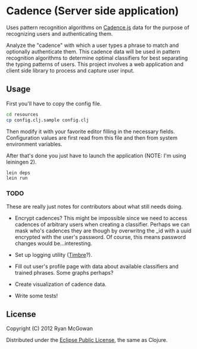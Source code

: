 # Cadence (Server side application)

Uses pattern recognition algorithms on
[Cadence.js](https://github.com/RyanMcG/Cadence-js)
data for the purpose of recognizing users and authenticating them.

Analyze the "cadence" with which a user types a phrase to match and optionally
authenticate them.  This cadence data will be used in pattern recognition
algorithms to determine optimal classifiers for best separating the typing
patterns of users.  This project involves a web application and client side
library to process and capture user input.

## Usage

First you'll have to copy the config file.

```bash
cd resources
cp config.clj.sample config.clj
```

Then modify it with your favorite editor filling in the necessary fields.
Configuration values are first read from this file and then from system
environment variables.

After that's done you just have to launch the application (NOTE: I'm using
leiningen 2).

```bash
lein deps
lein run
```

### TODO

These are really just notes for contributors about what still needs doing.

*   Encrypt cadences? This might be impossible since we need to access cadences
    of arbitrary users when creating a classifier. Perhaps we can mask who's
    cadences they are though by overwritng the _id with a uuid encrypted with
    the user's password. Of course, this means password changes would
    be...interesting.

*   Set up logging utility ([Timbre](https://github.com/ptaoussanis/timbre)?).

*   Fill out user's profile page with data about available classifiers and
    trained phrases. Some graphs perhaps?

*   Create visualization of cadence data.

*   Write some tests!

## License

Copyright (C) 2012 Ryan McGowan

Distributed under the [Eclipse Public
License](http://www.eclipse.org/legal/epl-v10.html), the same as Clojure.
